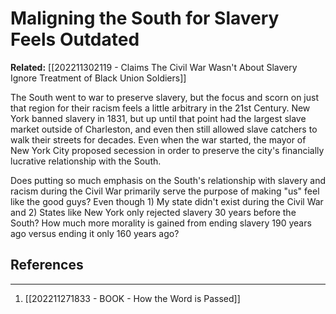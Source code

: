 # Maligning the South for Slavery Feels Outdated

**Related:** [[202211302119 - Claims The Civil War Wasn't About Slavery Ignore Treatment of Black Union Soldiers]]

The South went to war to preserve slavery, but the focus and scorn on just that region for their racism feels a little arbitrary in the 21st Century. New York banned slavery in 1831, but up until that point had the largest slave market outside of Charleston, and even then still allowed slave catchers to walk their streets for decades. Even when the war started, the mayor of New York City proposed secession in order to preserve the city's financially lucrative relationship with the South. 

Does putting so much emphasis on the South's relationship with slavery and racism during the Civil War primarily serve the purpose of making "us" feel like the good guys? Even though 1) My state didn't exist during the Civil War and 2) States like New York only rejected slavery 30 years before the South? How much more morality is gained from ending slavery 190 years ago versus ending it only 160 years ago?

## References
---
1. [[202211271833 - BOOK - How the Word is Passed]]